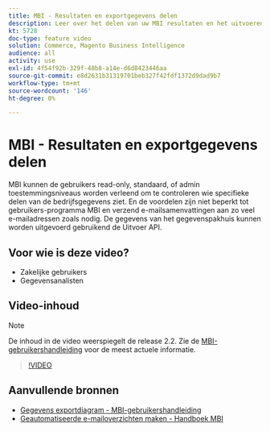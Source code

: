 ```yaml
---
title: MBI - Resultaten en exportgegevens delen
description: Leer over het delen van uw MBI resultaten en het uitvoeren van gegevens voor integratie met andere bedrijfshulpmiddelen.
kt: 5728
doc-type: feature video
solution: Commerce, Magento Business Intelligence
audience: all
activity: use
exl-id: 4f54f92b-329f-48b8-a14e-d6d8423446aa
source-git-commit: e8d2631b31319701beb327f42fdf1372d9dad9b7
workflow-type: tm+mt
source-wordcount: '146'
ht-degree: 0%

---
```


# MBI - Resultaten en exportgegevens delen

MBI kunnen de gebruikers read-only, standaard, of admin toestemmingsniveaus worden verleend om te controleren wie specifieke delen van de bedrijfsgegevens ziet. En de voordelen zijn niet beperkt tot gebruikers-programma MBI en verzend e-mailsamenvattingen aan zo veel e-mailadressen zoals nodig. De gegevens van het gegevenspakhuis kunnen worden uitgevoerd gebruikend de Uitvoer API.

## Voor wie is deze video?

- Zakelijke gebruikers
- Gegevensanalisten

## Video-inhoud

>[!NOTE]
>
>De inhoud in de video weerspiegelt de release 2.2. Zie de [MBI-gebruikershandleiding](https://experienceleague.adobe.com/docs/commerce-business-intelligence/mbi/guide-overview.html) voor de meest actuele informatie.

>[!VIDEO](https://video.tv.adobe.com/v/35983?quality=12&learn=on)

## Aanvullende bronnen

- [Gegevens exportdiagram - MBI-gebruikershandleiding](https://experienceleague.adobe.com/docs/commerce-business-intelligence/mbi/build/share/exp-chart-dash.html)
- [Geautomatiseerde e-mailoverzichten maken - Handboek MBI](https://experienceleague.adobe.com/docs/commerce-business-intelligence/mbi/build/share/email-summaries.html)
